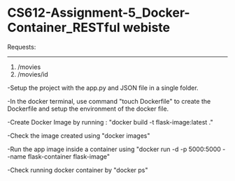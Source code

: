 # CS612-Assignment-5_Docker-Container_RESTful webiste

Requests:
_________

1. /movies
2. /movies/id


-Setup the project with the app.py and JSON file in a single folder.

-In the docker terminal, use command "touch Dockerfile" to create the Dockerfile and setup the environment of the docker file.

-Create Docker Image by running : "docker build -t flask-image:latest ."

-Check the image created using "docker images"

-Run the app image inside a container using "docker run -d -p 5000:5000 --name flask-container flask-image"

-Check running docker container by "docker ps"
